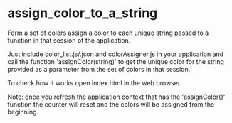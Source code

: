 # assign_color_to_a_string
Form a set of colors assign a color to each unique string passed to a function in that session of the application.

Just include color_list.js/.json and colorAssigner.js in your application and call the function 'assignColor(string)' to get the unique color for the string provided as a parameter from the set of colors in that session.

To check how it works open index.html in the web browser.

Note: once you refresh the application context that has the 'assignColor()' function the counter will reset and the colors will be assigned from the beginning.